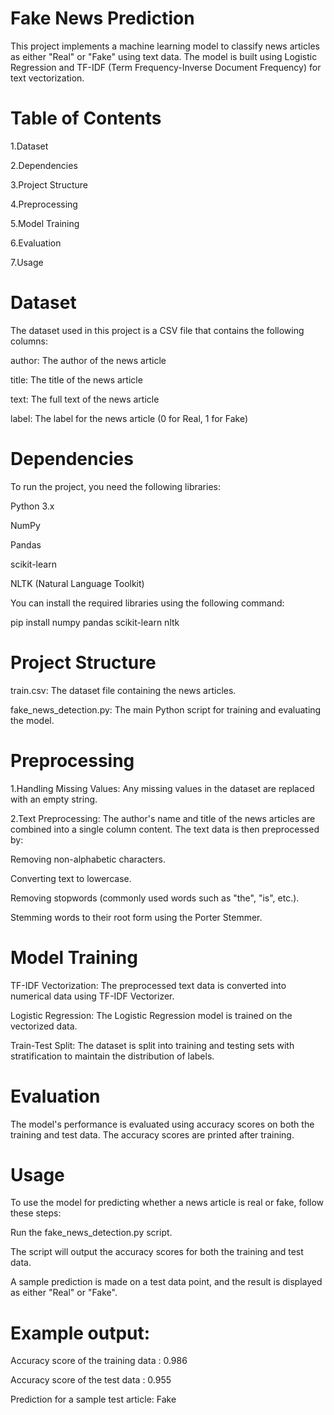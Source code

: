 # Fake News Prediction

This project implements a machine learning model to classify news articles as either "Real" or "Fake" using text data. The model is built using Logistic Regression 
and TF-IDF (Term Frequency-Inverse Document Frequency) for text vectorization.

# Table of Contents

1.Dataset

2.Dependencies

3.Project Structure

4.Preprocessing

5.Model Training

6.Evaluation

7.Usage

# Dataset

The dataset used in this project is a CSV file that contains the following columns:

author: The author of the news article

title: The title of the news article

text: The full text of the news article

label: The label for the news article (0 for Real, 1 for Fake)

# Dependencies

To run the project, you need the following libraries:

Python 3.x

NumPy

Pandas

scikit-learn

NLTK (Natural Language Toolkit)

You can install the required libraries using the following command:

pip install numpy pandas scikit-learn nltk

# Project Structure

train.csv: The dataset file containing the news articles.

fake_news_detection.py: The main Python script for training and evaluating the model.

# Preprocessing

1.Handling Missing Values: Any missing values in the dataset are replaced with an empty string.

2.Text Preprocessing: The author's name and title of the news articles are combined into a single column content. The text data is then preprocessed by:

Removing non-alphabetic characters.

Converting text to lowercase.

Removing stopwords (commonly used words such as "the", "is", etc.).

Stemming words to their root form using the Porter Stemmer.

# Model Training

TF-IDF Vectorization: The preprocessed text data is converted into numerical data using TF-IDF Vectorizer.

Logistic Regression: The Logistic Regression model is trained on the vectorized data.

Train-Test Split: The dataset is split into training and testing sets with stratification to maintain the distribution of labels.

# Evaluation

The model's performance is evaluated using accuracy scores on both the training and test data. The accuracy scores are printed after training.

# Usage

To use the model for predicting whether a news article is real or fake, follow these steps:

Run the fake_news_detection.py script.

The script will output the accuracy scores for both the training and test data.

A sample prediction is made on a test data point, and the result is displayed as either "Real" or "Fake".

# Example output:

Accuracy score of the training data :  0.986

Accuracy score of the test data :  0.955

Prediction for a sample test article: Fake

